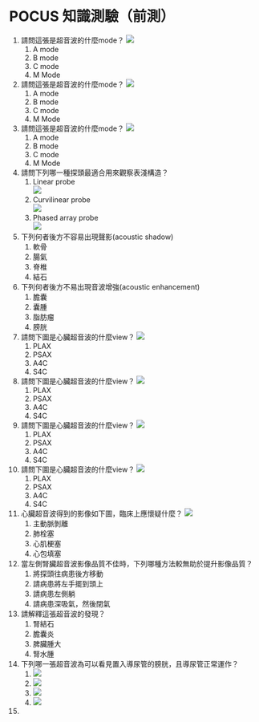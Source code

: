 # POCUS 知識測驗（前測）

1. 請問這張是超音波的什麼mode？
   ![](images/M_mode.png)
   1. A mode
   2. B mode
   3. C mode
   4. M Mode
2. 請問這張是超音波的什麼mode？
   ![](images/B_mode.jpg)
   1. A mode
   2. B mode
   3. C mode
   4. M Mode
3. 請問這張是超音波的什麼mode？
   ![](images/doppler_mode.bmp)
   1. A mode
   2. B mode
   3. C mode
   4. M Mode
4. 請問下列哪一種探頭最適合用來觀察表淺構造？
   1. Linear probe<br>![](images/Linear.png)
   2. Curvilinear probe<br>![](images/Curvilinear.png)
   3. Phased array probe<br>![](images/phased.png)
5. 下列何者後方不容易出現聲影(acoustic shadow)
   1. 軟骨
   2. 腸氣
   3. 脊椎
   4. 結石
6. 下列何者後方不易出現音波增強(acoustic enhancement)
   1. 膽囊
   2. 囊腫
   3. 脂肪瘤
   4. 膀胱
7. 請問下圖是心臟超音波的什麼view？
   ![](images/S4C.png)
   1. PLAX
   2. PSAX
   3. A4C
   4. S4C
8. 請問下圖是心臟超音波的什麼view？
   ![](images/PSAX.png)
   1. PLAX
   2. PSAX
   3. A4C
   4. S4C
9. 請問下圖是心臟超音波的什麼view？
   ![](images/A4C.jpeg)
   1. PLAX
   2. PSAX
   3. A4C
   4. S4C
10. 請問下圖是心臟超音波的什麼view？
   ![](images/PLAX.png)
    1. PLAX
    2. PSAX
    3. A4C
    4. S4C
11. 心臟超音波得到的影像如下圖，臨床上應懷疑什麼？
    ![](images/d_shape_LV.png)
    1. 主動脈剝離
    2. 肺栓塞
    3. 心肌梗塞
    4. 心包填塞
12. 當左側腎臟超音波影像品質不佳時，下列哪種方法較無助於提升影像品質？
    1. 將探頭往病患後方移動
    2. 請病患將左手擺到頭上
    3. 請病患左側躺
    4. 請病患深吸氣，然後閉氣
13. 請解釋這張超音波的發現？
    1. 腎結石
    2. 膽囊炎  
    3. 脾臟腫大
    4. 腎水腫
14. 下列哪一張超音波為可以看見置入導尿管的膀胱，且導尿管正常運作？
    1. ![](images/foley%20balloon%20dysfunction.png)
    2. ![](images/foley%20balloon.png)
    3. ![](images/bladder_blood%20clot.png)
    4. ![](images/bladder_BPH.png)
15. 
